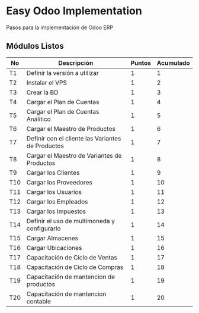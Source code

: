 
# Easy Odoo Implementation

Pasos para la implementación de Odoo ERP

Módulos Listos
---------------
No | Descripción | Puntos | Acumulado
--- | --- | --- | ---
T1 | Definir la versión a utilizar | 1 | 1 |
T2 | Instalar el VPS | 1 | 2 |
T3 | Crear la BD | 1 | 3 |
T4 | Cargar el Plan de Cuentas | 1 | 4 |
T5 | Cargar el Plan de Cuentas Análitico | 1 | 5 |
T6 | Cargar el Maestro de Productos | 1 | 6 |
T7 | Definir con el cliente las Variantes de Productos | 1 | 7 |
T8 | Cargar el Maestro de Variantes de Productos | 1 | 8 |
T9 | Cargar los Clientes | 1 | 9 |
T10| Cargar los Proveedores | 1 | 10 |
T11| Cargar los Usuarios | 1 | 11 |
T12| Cargar los Empleados | 1 | 12 |
T13| Cargar los Impuestos | 1 | 13 |
T14| Definir el uso de multimoneda y configurarlo | 1 | 14 |
T15| Cargar Almacenes | 1 | 15 |
T16| Cargar Ubicaciones | 1 | 16 |
T17| Capacitación de Ciclo de Ventas| 1 | 17 |
T18| Capacitación de Ciclo de Compras| 1 | 18 |
T19| Capacitación de mantencion de productos| 1 | 19 |
T20| Capacitación de mantencion contable | 1 | 20 |
